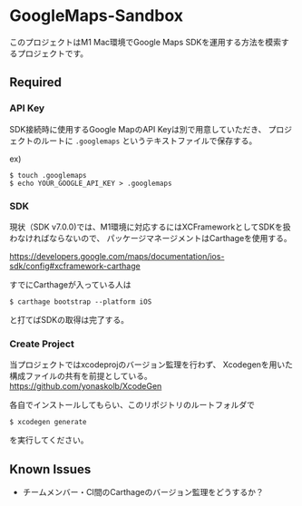 # GoogleMaps-Sandbox

このプロジェクトはM1 Mac環境でGoogle Maps SDKを運用する方法を模索するプロジェクトです。

## Required

### API Key

SDK接続時に使用するGoogle MapのAPI Keyは別で用意していただき、
プロジェクトのルートに `.googlemaps` というテキストファイルで保存する。

ex)
```
$ touch .googlemaps
$ echo YOUR_GOOGLE_API_KEY > .googlemaps
```

### SDK

現状（SDK v7.0.0)では、M1環境に対応するにはXCFrameworkとしてSDKを扱わなければならないので、
パッケージマネージメントはCarthageを使用する。

https://developers.google.com/maps/documentation/ios-sdk/config#xcframework-carthage

すでにCarthageが入っている人は

`$ carthage bootstrap --platform iOS`

と打てばSDKの取得は完了する。

### Create Project

当プロジェクトではxcodeprojのバージョン監理を行わず、
Xcodegenを用いた構成ファイルの共有を前提としている。
https://github.com/yonaskolb/XcodeGen

各自でインストールしてもらい、このリポジトリのルートフォルダで

`$ xcodegen generate` 

を実行してください。

## Known Issues

- チームメンバー・CI間のCarthageのバージョン監理をどうするか？
